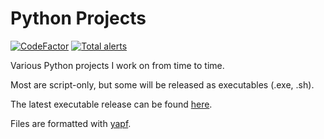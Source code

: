 # Python Projects

[![CodeFactor](https://www.codefactor.io/repository/github/tedsilb/pythonprojects/badge)](https://www.codefactor.io/repository/github/tedsilb/pythonprojects) [![Total alerts](https://img.shields.io/lgtm/alerts/g/tedsilb/PythonProjects.svg?logo=lgtm&logoWidth=18)](https://lgtm.com/projects/g/tedsilb/PythonProjects/alerts/)

Various Python projects I work on from time to time.

Most are script-only, but some will be released as executables (.exe, .sh).

The latest executable release can be found [here](https://github.com/tedsilb/PythonProjects/releases/latest "Latest Release").

Files are formatted with [yapf](https://github.com/google/yapf).
